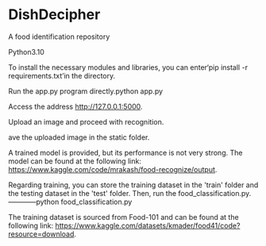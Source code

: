 # DishDecipher
A food identification repository

Python3.10

To install the necessary modules and libraries, you can enter‘pip install -r requirements.txt’in the directory.

Run the app.py program directly.python app.py

Access the address http://127.0.0.1:5000.

Upload an image and proceed with recognition.

ave the uploaded image in the static folder.

A trained model is provided, but its performance is not very strong. The model can be found at the following link: https://www.kaggle.com/code/mrakash/food-recognize/output.

Regarding training, you can store the training dataset in the 'train' folder and the testing dataset in the 'test' folder. Then, run the food_classification.py.————python food_classification.py

The training dataset is sourced from Food-101 and can be found at the following link: https://www.kaggle.com/datasets/kmader/food41/code?resource=download.
